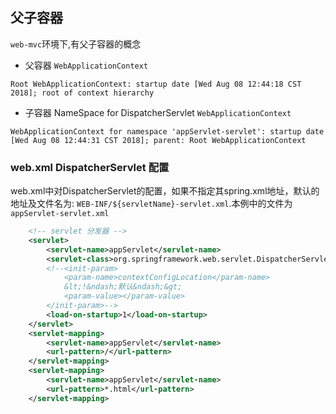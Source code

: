 ## 父子容器

`web-mvc`环境下,有父子容器的概念

- 父容器 `WebApplicationContext`

```
Root WebApplicationContext: startup date [Wed Aug 08 12:44:18 CST 2018]; root of context hierarchy
```

- 子容器 NameSpace for DispatcherServlet `WebApplicationContext`
```
WebApplicationContext for namespace 'appServlet-servlet': startup date [Wed Aug 08 12:44:31 CST 2018]; parent: Root WebApplicationContext

```
### web.xml DispatcherServlet 配置
web.xml中对DispatcherServlet的配置，如果不指定其spring.xml地址，默认的地址及文件名为:
`WEB-INF/${servletName}-servlet.xml`.本例中的文件为`appServlet-servlet.xml`

```xml
    <!-- servlet 分发器 -->
    <servlet>
        <servlet-name>appServlet</servlet-name>
        <servlet-class>org.springframework.web.servlet.DispatcherServlet</servlet-class>
        <!--<init-param>
            <param-name>contextConfigLocation</param-name>
            &lt;!&ndash;默认&ndash;&gt;
            <param-value></param-value>
        </init-param>-->
        <load-on-startup>1</load-on-startup>
    </servlet>
    <servlet-mapping>
        <servlet-name>appServlet</servlet-name>
        <url-pattern>/</url-pattern>
    </servlet-mapping>
    <servlet-mapping>
        <servlet-name>appServlet</servlet-name>
        <url-pattern>*.html</url-pattern>
    </servlet-mapping>
```